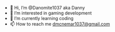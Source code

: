 - 👋 Hi, I’m @Danomite1037 aka Danny
- 👀 I’m interested in gaming development
- 🌱 I’m currently learning coding
- 📫 How to reach me dmcnemar1037@gmail.com

<!---
Danomite1037/Danomite1037 is a ✨ special ✨ repository because its `README.md` (this file) appears on your GitHub profile.
You can click the Preview link to take a look at your changes.
--->
